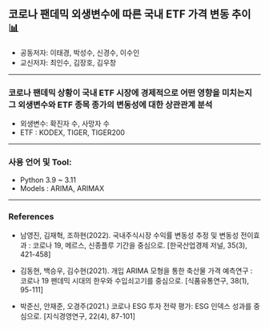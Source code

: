 
## 코로나 팬데믹 외생변수에 따른 국내 ETF 가격 변동 추이 📊
- 공동저자: 이태경, 박성수, 신경수, 이수인
- 교신저자: 최인수, 김장호, 김우창
------------------------------------------------------------------------------------------------
### 코로나 팬데믹 상황이 국내 ETF 시장에 경제적으로 어떤 영향을 미치는지 그 외생변수와 ETF 종목 종가의 변동성에 대한 상관관계 분석

- 외생변수: 확진자 수, 사망자 수
- ETF : KODEX, TIGER, TIGER200
-------------------------------------------------------------------------------------------------------
### 사용 언어 및 Tool:
- Python 3.9 ~ 3.11
- Models : ARIMA, ARIMAX
-------------------------------------------------------------------------------------------------------
### References
- 남영진, 김재혁, 조하현(2022). 국내주식시장 수익률 변동성 추정 및 변동성 전이효과 : 코로나 19, 메르스, 신종플루 기간을 중심으로. [한국산업경제 저널, 35(3), 421-458]

- 김동현, 백승우, 김수현(2021). 개입 ARIMA 모형을 통한 축산물 가격 예측연구 : 코로나 19 팬데믹 시대의 한우와 수입쇠고기를 중심으로. [식품유통연구, 38(1), 95-111]

- 박준신, 안재준, 오경주(2021.) 코로나 ESG 투자 전략 평가: ESG 인덱스 성과를 중심으로. [지식경영연구, 22(4), 87-101]


